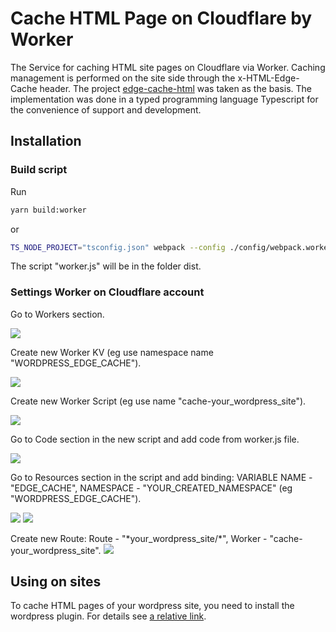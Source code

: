 # Cache HTML Page on Cloudflare by Worker

The Service for caching HTML site pages on Cloudflare via Worker. Caching management is performed on the site side through the x-HTML-Edge-Cache header. The project [edge-cache-html]("https://github.com/cloudflare/worker-examples/tree/master/examples/edge-cache-html") was taken as the basis. The implementation was done in a typed programming language Typescript for the convenience of support and development.

## Installation

### Build script

Run

```sh
yarn build:worker
```

or

```sh
TS_NODE_PROJECT="tsconfig.json" webpack --config ./config/webpack.worker.ts
```

The script "worker.js" will be in the folder dist.

### Settings Worker on Cloudflare account

Go to Workers section.

![](images/cf-main-page.png)

Create new Worker KV (eg use namespace name "WORDPRESS_EDGE_CACHE").

![](images/cf-workers-main-page-min.png)

Create new Worker Script (eg use name "cache-your_wordpress_site").

![](images/cf-workers-scripts-page-min.png)

Go to Code section in the new script and add code from worker.js file.

![](images/cf-workers-scripts-resources-code-page-min.png)

Go to Resources section in the script and add binding: VARIABLE NAME - "EDGE_CACHE", NAMESPACE - "YOUR_CREATED_NAMESPACE" (eg "WORDPRESS_EDGE_CACHE").

![](images/cf-workers-scripts-resources-page-min.png)
![](images/cf-workers-scripts-resources-add-page-min.png)

Create new Route: Route - "\*your_wordpress_site/\*", Worker - "cache-your_wordpress_site".
![](images/cf-workers-add-route-page-min.png)

## Using on sites

To cache HTML pages of your wordpress site, you need to install the wordpress plugin. For details see [a relative link](page-cache-on-cloudflare-wp-plugin/readme.txt).
